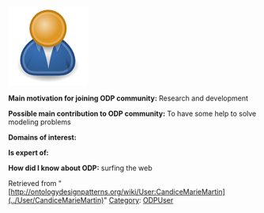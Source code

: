 [![Image:ODPUser.png](../images/a/a6/ODPUser.png)](../Image/ODPUser.png "Image:ODPUser.png")




  





__Main motivation for joining ODP community:__ Research and development


__Possible main contribution to ODP community:__ To have some help to solve modeling problems


__Domains of interest:__


  



__Is expert of:__


  

__How did I know about ODP:__ surfing the web






Retrieved from "[http://ontologydesignpatterns.org/wiki/User:CandiceMarieMartin](../User/CandiceMarieMartin)"
 [Category](http://ontologydesignpatterns.org/wiki/Special:Categories "Special:Categories"): [ODPUser](../Category/ODPUser "Category:ODPUser")